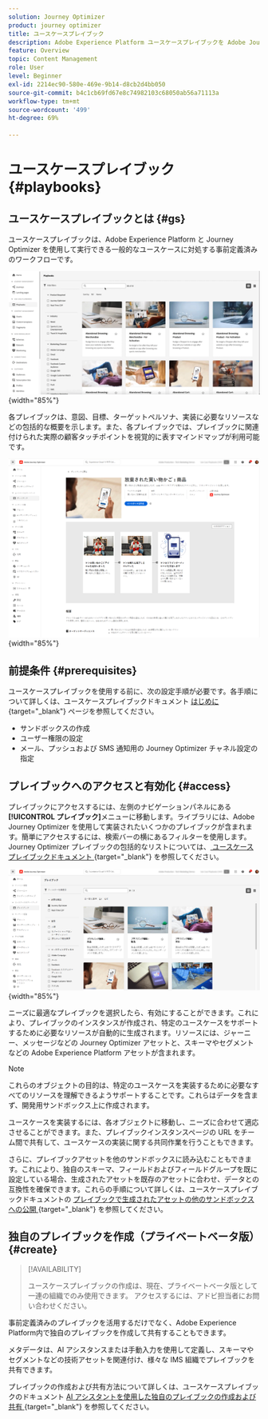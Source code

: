 ```yaml
---
solution: Journey Optimizer
product: journey optimizer
title: ユースケースプレイブック
description: Adobe Experience Platform ユースケースプレイブックを Adobe Journeys Optimizer で活用する方法について説明します。
feature: Overview
topic: Content Management
role: User
level: Beginner
exl-id: 2214ec90-580e-469e-9b14-d8cb2d4bb050
source-git-commit: b4c1cb69fd67e8c74982103c68050ab56a71113a
workflow-type: tm+mt
source-wordcount: '499'
ht-degree: 69%

---
```


# ユースケースプレイブック {#playbooks}

## ユースケースプレイブックとは {#gs}

ユースケースプレイブックは、Adobe Experience Platform と Journey Optimizer を使用して実行できる一般的なユースケースに対処する事前定義済みのワークフローです。

![ユースケースプレイブックを示すアニメーション画像](../rn/assets/do-not-localize/playbooks.gif){width="85%"}

各プレイブックは、意図、目標、ターゲットペルソナ、実装に必要なリソースなどの包括的な概要を示します。また、各プレイブックでは、プレイブックに関連付けられた実際の顧客タッチポイントを視覚的に表すマインドマップが利用可能です。

![プレイブックを検出ビューに表示された、放棄された買い物かごプレイブック](assets/playbooks-detail.png){width="85%"}

## 前提条件 {#prerequisites}

ユースケースプレイブックを使用する前に、次の設定手順が必要です。各手順について詳しくは、ユースケースプレイブックドキュメント [ はじめに ](https://experienceleague.adobe.com/docs/experience-platform/use-case-playbooks/playbooks/get-started.html?lang=ja){target="_blank"} ページを参照してください。

* サンドボックスの作成
* ユーザー権限の設定
* メール、プッシュおよび SMS 通知用の Journey Optimizer チャネル設定の指定

## プレイブックへのアクセスと有効化 {#access}

プレイブックにアクセスするには、左側のナビゲーションパネルにある&#x200B;**[!UICONTROL プレイブック]**&#x200B;メニューに移動します。ライブラリには、Adobe Journey Optimizer を使用して実装されたいくつかのプレイブックが含まれます。簡単にアクセスするには、検索バーの横にあるフィルターを使用します。Journey Optimizer プレイブックの包括的なリストについては、[ ユースケースプレイブックドキュメント ](https://experienceleague.adobe.com/docs/experience-platform/use-case-playbooks/playbooks/playbooks-list.html?lang=ja){target="_blank"} を参照してください。

![フィルターパネルを開いたプレイブックリスト](assets/playbooks-filter.png){width="85%"}

ニーズに最適なプレイブックを選択したら、有効にすることができます。これにより、プレイブックのインスタンスが作成され、特定のユースケースをサポートするために必要なリソースが自動的に生成されます。リソースには、ジャーニー、メッセージなどの Journey Optimizer アセットと、スキーマやセグメントなどの Adobe Experience Platform アセットが含まれます。

>[!NOTE]
>
>これらのオブジェクトの目的は、特定のユースケースを実装するために必要なすべてのリソースを理解できるようサポートすることです。これらはデータを含まず、開発用サンドボックス上に作成されます。

ユースケースを実装するには、各オブジェクトに移動し、ニーズに合わせて適応させることができます。また、プレイブックインスタンスページの URL をチーム間で共有して、ユースケースの実装に関する共同作業を行うこともできます。

さらに、プレイブックアセットを他のサンドボックスに読み込むこともできます。これにより、独自のスキーマ、フィールドおよびフィールドグループを既に設定している場合、生成されたアセットを既存のアセットに合わせ、データとの互換性を確保できます。これらの手順について詳しくは、ユースケースプレイブックドキュメントの [ プレイブックで生成されたアセットの他のサンドボックスへの公開 ](https://experienceleague.adobe.com/docs/experience-platform/use-case-playbooks/playbooks/data-awareness.html?lang=ja){target="_blank"} を参照してください。

## 独自のプレイブックを作成（プライベートベータ版） {#create}

>[!AVAILABILITY]
>
>ユースケースプレイブックの作成は、現在、プライベートベータ版として一連の組織でのみ使用できます。 アクセスするには、アドビ担当者にお問い合わせください。

事前定義済みのプレイブックを活用するだけでなく、Adobe Experience Platform内で独自のプレイブックを作成して共有することもできます。

メタデータは、AI アシスタンスまたは手動入力を使用して定義し、スキーマやセグメントなどの技術アセットを関連付け、様々な IMS 組織でプレイブックを共有できます。

プレイブックの作成および共有方法について詳しくは、ユースケースプレイブックのドキュメント [AI アシスタントを使用した独自のプレイブックの作成および共有 ](https://experienceleague.adobe.com/docs/experience-platform/use-case-playbooks/playbooks/author.html?lang=ja#sharing-playbooks-sandboxes){target="_blank"} を参照してください。

